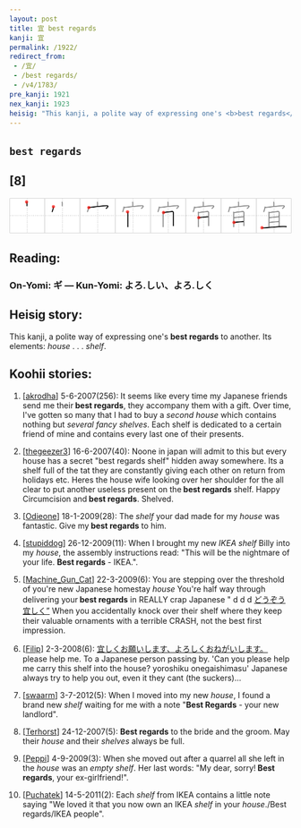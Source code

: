 ```yaml
---
layout: post
title: 宜 best regards
kanji: 宜
permalink: /1922/
redirect_from:
 - /宜/
 - /best regards/
 - /v4/1783/
pre_kanji: 1921
nex_kanji: 1923
heisig: "This kanji, a polite way of expressing one's <b>best regards</b> to another. Its elements: <i>house</i> . . . <i>shelf</i>."
---
```


## `best regards`

## [8]

<div class="stroke"><img src="../images/E5AE9C.png" /></div>

## Reading:

### On-Yomi: ギ &mdash; Kun-Yomi: よろ.しい、よろ.しく

## Heisig story:

This kanji, a polite way of expressing one's <b>best regards</b> to another. Its elements: <i>house</i> . . . <i>shelf</i>.

## Koohii stories:

1) [<a href="http://kanji.koohii.com/profile/akrodha">akrodha</a>] 5-6-2007(256): It seems like every time my Japanese friends send me their<strong> best regards</strong>, they accompany them with a gift. Over time, I&#039;ve gotten so many that I had to buy a <em>second house</em> which contains nothing but <em>several fancy shelves</em>. Each shelf is dedicated to a certain friend of mine and contains every last one of their presents.

2) [<a href="http://kanji.koohii.com/profile/thegeezer3">thegeezer3</a>] 16-6-2007(40): Noone in japan will admit to this but every house has a secret &quot;best regards shelf&quot; hidden away somewhere. Its a shelf full of the tat they are constantly giving each other on return from holidays etc. Heres the house wife looking over her shoulder for the all clear to put another useless present on the<strong> best regards</strong> shelf. Happy Circumcision and<strong> best regards</strong>. Shelved.

3) [<a href="http://kanji.koohii.com/profile/Odieone">Odieone</a>] 18-1-2009(28): The <em>shelf</em> your dad made for my <em>house</em> was fantastic. Give my<strong> best regards</strong> to him.

4) [<a href="http://kanji.koohii.com/profile/stupiddog">stupiddog</a>] 26-12-2009(11): When I brought my new <em>IKEA shelf</em> Billy into my <em>house</em>, the assembly instructions read: &quot;This will be the nightmare of your life. <strong>Best regards</strong> - IKEA.&quot;.

5) [<a href="http://kanji.koohii.com/profile/Machine_Gun_Cat">Machine_Gun_Cat</a>] 22-3-2009(6): You are stepping over the threshold of you&#039;re new Japanese homestay <em>house</em> You&#039;re half way through delivering your<strong> best regards</strong> in REALLY crap Japanese &quot; d d d <a href="midori://search?text=どうぞう宜しく”">どうぞう宜しく”</a> When you accidentally knock over their shelf where they keep their valuable ornaments with a terrible CRASH, not the best first impression.

6) [<a href="http://kanji.koohii.com/profile/Filip">Filip</a>] 2-3-2008(6): <a href="midori://search?text=宜しくお願いします、よろしくおねがいします。">宜しくお願いします、よろしくおねがいします。</a> please help me. To a Japanese person passing by. &#039;Can you please help me carry this shelf into the house? yoroshiku onegaishimasu&#039; Japanese always try to help you out, even it they cant (the suckers)...

7) [<a href="http://kanji.koohii.com/profile/swaarm">swaarm</a>] 3-7-2012(5): When I moved into my new <em>house</em>, I found a brand new <em>shelf</em> waiting for me with a note &quot;<strong>Best Regards</strong> - your new landlord&quot;.

8) [<a href="http://kanji.koohii.com/profile/Terhorst">Terhorst</a>] 24-12-2007(5): <strong>Best regards</strong> to the bride and the groom. May their <em>house</em> and their <em>shelves</em> always be full.

9) [<a href="http://kanji.koohii.com/profile/Peppi">Peppi</a>] 4-9-2009(3): When she moved out after a quarrel all she left in the <em>house</em> was an <em>empty shelf</em>. Her last words: &quot;My dear, sorry!<strong> Best regards</strong>, your ex-girlfriend!&quot;.

10) [<a href="http://kanji.koohii.com/profile/Puchatek">Puchatek</a>] 14-5-2011(2): Each <em>shelf</em> from IKEA contains a little note saying &quot;We loved it that you now own an IKEA <em>shelf</em> in your <em>house</em>./Best regards/IKEA people&quot;.
